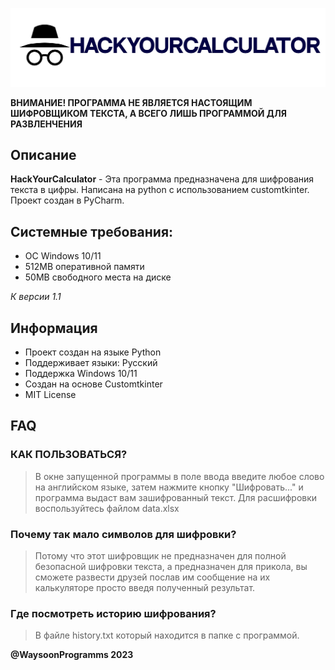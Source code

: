 <p align="center">
  <picture>
    <source media="(prefers-color-scheme: dark)" srcset="./resources/banner.png">
    <img src="./resources/banner.png">
  </picture>
</p>


**ВНИМАНИЕ! ПРОГРАММА НЕ ЯВЛЯЕТСЯ НАСТОЯЩИМ ШИФРОВЩИКОМ ТЕКСТА, А ВСЕГО ЛИШЬ ПРОГРАММОЙ ДЛЯ РАЗВЛЕНЧЕНИЯ**

## Описание
**HackYourCalculator** - Эта программа предназначена для шифрования текста в цифры. Написана на python с использованием customtkinter. Проект создан в PyCharm.

## Системные требования:
- OC Windows 10/11
- 512MB оперативной памяти
- 50MB свободного места на диске

_К версии 1.1_

## Информация
- Проект создан на языке Python
- Поддерживает языки: Русский
- Поддержка Windows 10/11
- Создан на основе Customtkinter
- MIT License

## FAQ
### КАК ПОЛЬЗОВАТЬСЯ?
> В окне запущенной программы в поле ввода введите
любое слово на английском языке, затем нажмите
кнопку "Шифровать..." и программа выдаст вам зашифрованный
текст. Для расшифровки воспользуйтесь файлом data.xlsx

### Почему так мало символов для шифровки?
> Потому что этот шифровщик не предназначен для
   полной безопасной шифровки текста, а предназначен
   для прикола, вы сможете развести друзей послав им
   сообщение на их калькуляторе просто введя полученный
   результат.
   
### Где посмотреть историю шифрования?
> В файле history.txt который находится в папке с программой.


**@WaysoonProgramms 2023**
